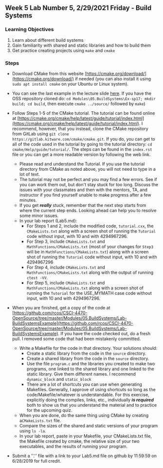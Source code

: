 ## Week 5 Lab  Number 5,  2/29/2021 Friday - Build Systems
### Learning Objectives
1. Learn about different build systems 
2. Gain familiarity with shared and static libraries and how to build them
3. Get practice creating projects using `make` and `cmake`

### Steps
- Download CMake from this website [https://cmake.org/download/](https://cmake.org/download/) if needed (you can also install it using `sudo apt install cmake` on your Ubuntu or Linux system).
- You can see the last example in the lecture slide [here](https://github.com/rcos/CSCI-4470-OpenSource/tree/master/Modules/05.BuildSystems/Ex-sp17). If you have the OSS repository cloned do: `cd Modules\05.BuildSystems\Ex-sp17; mkdir build; cd build`, then execute `cmake ../source/` followed by `make`)
- Follow Steps 1-5 of the CMake tutorial. The tutorial can be found online at [https://cmake.org/cmake/help/latest/guide/tutorial/index.html](https://cmake.org/cmake/help/latest/guide/tutorial/index.html). I recommend, however, that you instead, clone the CMake repository from GitLab using `git clone https://gitlab.kitware.com/cmake/cmake.git`. If you do, you can get to all of the code used in the tutorial by going to the tutorial directory: `cd cmake/Help/guide/tutorial/`. The steps can be found in the `index.rst` file or you can get a more readable version by following the web link.
    - Please read and understand the Tutorial. If you use the tutorial directory from CMake as noted above, you will not need to type in a lot of text.
    - The tutorial may not be perfect and you may find a few errors. See if you can work them out, but don't stay stuck for too long. Discuss the issues with your classmates and then with the mentors, TA, and instructor if you find yourself unable to make progress after a few minutes.
    - If you get ***really*** stuck, remember that the next step starts from where the current step ends. Looking ahead can help you to resolve some minor issues.
    - In your lab report (Lab5.md): 
        - For Steps 1 and 2, include the modified code, `tutorial.cxx`, the `CMakeLists.txt` along with a screen shot of running the `Tutorial` code without input, with 10 and with 4294967296.
        - For Step 3, include `CMakeLists.txt` and `MathFunctions/CMakeLists.txt` (most of your changes for `Step3` will be in `MathFunctions/CMakeLists.txt`) along with a screen shot of running the `Tutorial` code without input, with 10 and with 4294967296
        - For Step 4, include `CMakeLists.txt` and `MathFunctions/CMakeLists.txt` along with the output of running `ctest -VV`.
        - For Step 5, include `CMakeLists.txt` and `MathFunctions/CMakeLists.txt` along with a screen shot of running the `Tutorial` for the USE_MYMATH case code without input, with 10 and with 4294967296.
- When you are finished, get a copy of the code at [https://github.com/rcos/CSCI-4470-OpenSource/tree/master/Modules/05.BuildSystems/Lab-BuildSystemsExample](https://github.com/rcos/CSCI-4470-OpenSource/tree/master/Modules/05.BuildSystems/Lab-BuildSystemsExample). If you have the code checked out, do a fresh pull. I removed some code that had been mistakenly committed.
    - Write a Makefile for the code in that directory. Your solutions should:
        - Create a static library from the code in the `source` directory.
        - Create a shared library from the code in the `source` directory.        
        - Use the file `program.c` and the libraries you created to make two programs, one linked to the shared library and one linked to the static library. Give them different names. I recommend `dynamic_block` and `static_block`
        - There are a lot of shortcuts you can use when generating Makefiles. Generally, I approve of using shortcuts so long as the code/Makefile/whatever is understandable. For this exercise, explicitly doing the compiles, links, etc., individually ***is required*** both to show us that you understand the material and to practice for the upcoming quiz.
   - When you are done, do the same thing using CMake by creating a`CMakeLists.txt` file.
   - Compare the sizes of the shared and static versions of your program using `ls -la`.
   - In your lab report, paste in your Makefile, your CMakeLists.txt file, the Makefile created by cmake, the relative size of your two executables, and the results of running your program. 

- Submit a ''.'' file with a link to your Lab5.md file on github by 11:59:59 on 6/28/2019 for full credit.

